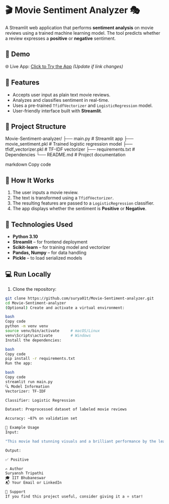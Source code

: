 # 🎬 Movie Sentiment Analyzer 🎭

A Streamlit web application that performs **sentiment analysis** on movie reviews using a trained machine learning model. The tool predicts whether a review expresses a **positive** or **negative** sentiment.

## 🚀 Demo

🌐 Live App: [Click to Try the App](https://analyzer-lhx2aceet7ajpf4cujfvgz.streamlit.app) *(Update if link changes)*

## 🧠 Features

- Accepts user input as plain text movie reviews.
- Analyzes and classifies sentiment in real-time.
- Uses a pre-trained `TfidfVectorizer` and `LogisticRegression` model.
- User-friendly interface built with **Streamlit**.

## 📂 Project Structure

Movie-Sentiment-analyzer/
├── main.py # Streamlit app
├── movie_sentiment.pkl # Trained logistic regression model
├── tfidf_vectorizer.pkl # TF-IDF vectorizer
├── requirements.txt # Dependencies
└── README.md # Project documentation

markdown
Copy code

## 🧪 How It Works

1. The user inputs a movie review.
2. The text is transformed using a `TfidfVectorizer`.
3. The resulting features are passed to a `LogisticRegression` classifier.
4. The app displays whether the sentiment is **Positive** or **Negative**.

## 📌 Technologies Used

- **Python 3.10**
- **Streamlit** – for frontend deployment
- **Scikit-learn** – for training model and vectorizer
- **Pandas, Numpy** – for data handling
- **Pickle** – to load serialized models

## 💻 Run Locally

1. Clone the repository:

```bash
git clone https://github.com/surya01t/Movie-Sentiment-analyzer.git
cd Movie-Sentiment-analyzer
(Optional) Create and activate a virtual environment:

bash
Copy code
python -m venv venv
source venv/bin/activate     # macOS/Linux
venv\Scripts\activate        # Windows
Install the dependencies:

bash
Copy code
pip install -r requirements.txt
Run the app:

bash
Copy code
streamlit run main.py
🔍 Model Information
Vectorizer: TF-IDF

Classifier: Logistic Regression

Dataset: Preprocessed dataset of labeled movie reviews

Accuracy: ~87% on validation set

📝 Example Usage
Input:

"This movie had stunning visuals and a brilliant performance by the lead actor."

Output:

✅ Positive

✍️ Author
Suryansh Tripathi
🎓 IIT Bhubaneswar
📬 Your Email or LinkedIn

🌟 Support
If you find this project useful, consider giving it a ⭐️ star!

